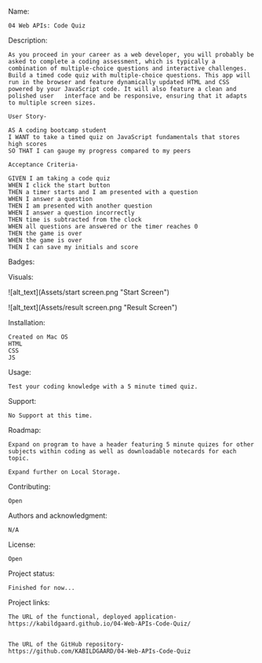 Name:

    04 Web APIs: Code Quiz

Description:

    As you proceed in your career as a web developer, you will probably be asked to complete a coding assessment, which is typically a combination of multiple-choice questions and interactive challenges. Build a timed code quiz with multiple-choice questions. This app will run in the browser and feature dynamically updated HTML and CSS powered by your JavaScript code. It will also feature a clean and polished user   interface and be responsive, ensuring that it adapts to multiple screen sizes.

    User Story-

    AS A coding bootcamp student
    I WANT to take a timed quiz on JavaScript fundamentals that stores high scores
    SO THAT I can gauge my progress compared to my peers

    Acceptance Criteria-

    GIVEN I am taking a code quiz
    WHEN I click the start button
    THEN a timer starts and I am presented with a question
    WHEN I answer a question
    THEN I am presented with another question
    WHEN I answer a question incorrectly
    THEN time is subtracted from the clock
    WHEN all questions are answered or the timer reaches 0
    THEN the game is over
    WHEN the game is over
    THEN I can save my initials and score

Badges:

Visuals:

![alt_text](Assets/start screen.png "Start Screen")

![alt_text](Assets/result screen.png "Result Screen")

Installation:

    Created on Mac OS
    HTML
    CSS
    JS

Usage:

    Test your coding knowledge with a 5 minute timed quiz.

Support:

    No Support at this time.

Roadmap:

    Expand on program to have a header featuring 5 minute quizes for other subjects within coding as well as downloadable notecards for each topic.

    Expand further on Local Storage.

Contributing:

    Open

Authors and acknowledgment:

    N/A

License:

    Open

Project status:

    Finished for now...

Project links:

    The URL of the functional, deployed application-
    https://kabildgaard.github.io/04-Web-APIs-Code-Quiz/


    The URL of the GitHub repository- 
    https://github.com/KABILDGAARD/04-Web-APIs-Code-Quiz